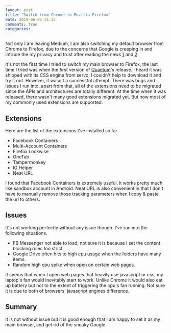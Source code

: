 ```yaml
---
layout: post
title: "Switch from Chrome to Mozilla Firefox"
date: 2019-06-05 21:17 
comments: true
categories: 
---
```

Not only I am leaving Medium, I am also switching my default browser from Chrome to Firefox, due to the concerns that Google is creeping in and intrude the my privacy and trust after reading the news [1](https://news.ycombinator.com/item?id=18052923) and [2](https://news.ycombinator.com/item?id=20044430).

It's not the first time I tried to switch my main browser to Firefox, the last time I tried was when the first version of [Quantum](https://wiki.mozilla.org/Quantum)'s release. I heard it was shipped with its CSS engine from servo, I couldn't help to download it and try it out. However, it wasn't a successful attempt. There was bugs and issues I run into, apart from that, all of the extensions need to be migrated since the APIs and architectures are totally different. At the time when it was released, there wasn't many good extensions migrated yet. But now most of my commonly used extensions are supported.

## Extensions
Here are the list of the extensions I've installed so far.

* Facebook Containers
* Multi-Account Containers
* Firefox Lockwise
* OneTab
* Tampermonkey
* IG Helper
* Neat URL

I found that Facebook Containers is extremely useful, it works pretty much like sandbox account in Android. Neat URL is also convenient in that I don't have to manually remove those tracking parameters when I copy & paste the url to others.

## Issues
It's not working perfectly without any issue though. I've run into the following situations.

* FB Messenger not able to load, not sure it is because I set the content blocking rules too strict.
* Google Drive often hits to high cpu usage when the folders have many items.
* Random high cpu spike when open on certain web pages.

It seems that when I open web pages that heavily use javascript or css, my laptop's fan would inevitably start to work. Unlike Chrome it would also eat up battery but not to the extent of triggering the cpu's fan running. Not sure it is due to both of browsers' javascript engines difference.

## Summary
It is not without issue but it is good enough that I am happy to set it as my main browser, and get rid of the sneaky Google.

